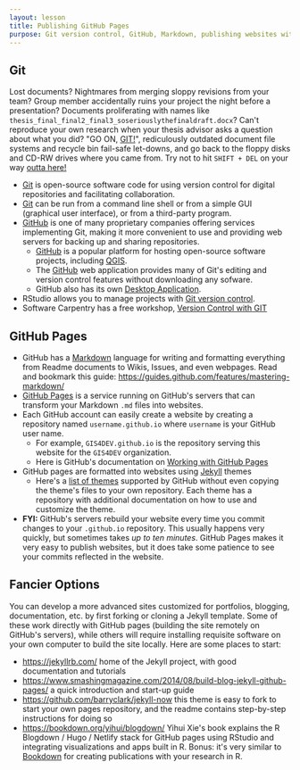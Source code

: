 ```yaml
---
layout: lesson
title: Publishing GitHub Pages
purpose: Git version control, GitHub, Markdown, publishing websites with GitHub pages and Jekyll themes
---
```


## Git

Lost documents? Nightmares from merging sloppy revisions from your team? Group member accidentally ruins your project the night before a presentation? Documents proliferating with names like `thesis_final_final2_final3_soseriouslythefinaldraft.docx`? Can't reproduce your own research when your thesis advisor asks a question about what you did? "GO ON, [GIT!](https://git-scm.com/)", rediculously outdated document file systems and recycle bin fail-safe let-downs, and go back to the floppy disks and CD-RW drives where you came from. Try not to hit `SHIFT + DEL` on your way [outta here!](https://www.youtube.com/c/fallontonight/search?query=go%20on%20git)

- [Git](https://git-scm.com/) is open-source software code for using version control for digital repositories and facilitating collaboration.
- [Git](https://git-scm.com/) can be run from a command line shell or from a simple GUI (graphical user interface), or from a third-party program. 
- [GitHub](https://github.com) is one of many proprietary companies offering services implementing Git, making it more convenient to use and providing web servers for backing up and sharing repositories.
  - [GitHub](https://github.com) is a popular platform for hosting open-source software projects, including [QGIS](https://github.com/qgis/QGIS).
  - The [GitHub](https://github.com) web application provides many of Git's editing and version control features without downloading any sofware.
  - GitHub also has its own [Desktop Application](https://desktop.github.com/).
- RStudio allows you to manage projects with [Git version control](https://support.rstudio.com/hc/en-us/articles/200532077-Version-Control-with-Git-and-SVN).
- Software Carpentry has a free workshop, [Version Control with GIT](https://swcarpentry.github.io/git-novice/)

## GitHub Pages

- GitHub has a [Markdown](https://guides.github.com/features/mastering-markdown/) language for writing and formatting everything from Readme documents to Wikis, Issues, and even webpages. Read and bookmark this guide: https://guides.github.com/features/mastering-markdown/
- [GitHub Pages](https://docs.github.com/en/github/working-with-github-pages) is a service running on GitHub's servers that can transform your Markdown `.md` files into websites.
- Each GitHub account can easily create a website by creating a repository named `username.github.io` where `username` is your GitHub user name.
  - For example, `GIS4DEV.github.io` is the repository serving this website for the `GIS4DEV` organization.
  - Here is GitHub's documentation on [Working with GitHub Pages](https://docs.github.com/en/github/working-with-github-pages)
- GitHub pages are formatted into websites using [Jekyll](https://jekyllrb.com/) themes
  - Here's a [list of themes](https://github.com/pages-themes) supported by GitHub without even copying the theme's files to your own repository. Each theme has a repository with additional documentation on how to use and customize the theme.
- **FYI:** GitHub's servers rebuild your website every time you commit changes to your `.github.io` repository. This usually happens very quickly, but sometimes takes *up to ten minutes*. GitHub Pages makes it very easy to publish websites, but it does take some patience to see your commits reflected in the website.

## Fancier Options

You can develop a more advanced sites customized for portfolios, blogging, documentation, etc. by first forking or cloning a Jekyll template. Some of these work directly with GitHub pages (building the site remotely on GitHub's servers), while others will require installing requisite software on your own computer to build the site locally. Here are some places to start:

- https://jekyllrb.com/ home of the Jekyll project, with good documentation and tutorials
- https://www.smashingmagazine.com/2014/08/build-blog-jekyll-github-pages/ a quick introduction and start-up guide
- https://github.com/barryclark/jekyll-now this theme is easy to fork to start your own pages repository, and the readme contains step-by-step instructions for doing so
- https://bookdown.org/yihui/blogdown/ Yihui Xie's book explains the R Blogdown / Hugo / Netlify stack for GitHub pages using RStudio and integrating visualizations and apps built in R. Bonus: it's very similar to [Bookdown](https://bookdown.org/) for creating publications with your research in R.
